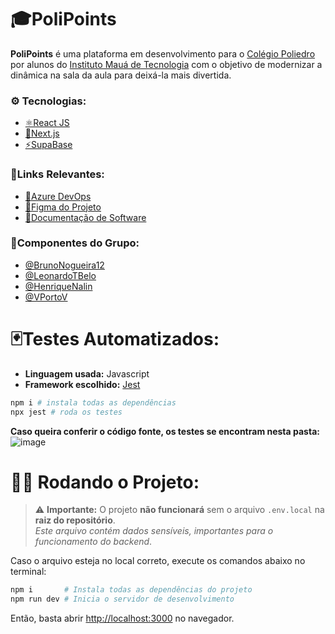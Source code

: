 # 🎓PoliPoints
**PoliPoints** é uma plataforma em desenvolvimento para o [Colégio Poliedro](https://www.colegiopoliedro.com.br/) por alunos do [Instituto Mauá de Tecnologia](https://maua.br/) com o objetivo de modernizar a dinâmica na sala da aula para deixá-la mais divertida.  

### ⚙️ Tecnologias:
- [⚛️React JS](https://react.dev/)
- [🍃Next.js](https://nextjs.org/)
- [⚡SupaBase](https://supabase.com/)
  
### 🔗Links Relevantes:
- [🚀Azure DevOps](https://dev.azure.com/ProjetoIntegradorSistemaPoliedro/ProjetoIntegradorPoliPoints-2025-1)
- [📐Figma do Projeto](https://www.figma.com/design/hKAIL7VGMuepwqao3CamLZ/PI---2025---1SEMESTRE?node-id=0-1&t=XGezNpkPVttgZG90-1)  
- [📑Documentação de Software](https://docs.google.com/document/d/1pHsOSU04TJgMk6EXPzR1UY7-iCh9av8w/edit?usp=sharing&ouid=114838215933637261222&rtpof=true&sd=true)

### 👥Componentes do Grupo:
- [@BrunoNogueira12](https://github.com/BrunoNogueira12)  
- [@LeonardoTBelo](https://github.com/LeonardoTBelo)  
- [@HenriqueNalin](https://github.com/HenriqueNalin)  
- [@VPortoV](https://github.com/VPortoV)

# 🃏Testes Automatizados:
- **Linguagem usada:** Javascript
- **Framework escolhido:** [Jest](https://jestjs.io/)

```bash
npm i # instala todas as dependências
npx jest # roda os testes 
```
**Caso queira conferir o código fonte, os testes se encontram nesta pasta:**  
![image](https://github.com/user-attachments/assets/161a7060-66b8-4b70-ae38-5b6a1df41fb6)

# 👨‍💻 Rodando o Projeto:

> ⚠ **Importante:** O projeto **não funcionará** sem o arquivo `.env.local` na **raiz do repositório**.  
> _Este arquivo contém dados sensíveis, importantes para o funcionamento do backend_.

Caso o arquivo esteja no local correto, execute os comandos abaixo no terminal:

```bash
npm i       # Instala todas as dependências do projeto
npm run dev # Inicia o servidor de desenvolvimento
```

Então, basta abrir [http://localhost:3000](http://localhost:3000) no navegador.
